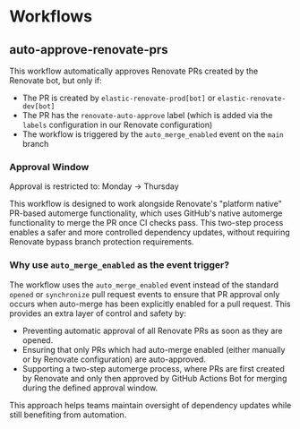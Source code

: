 # Workflows

## auto-approve-renovate-prs

This workflow automatically approves Renovate PRs created by the Renovate bot, but only if:

- The PR is created by `elastic-renovate-prod[bot]` or `elastic-renovate-dev[bot]`
- The PR has the `renovate-auto-approve` label (which is added via the `labels` configuration in our Renovate configuration)
- The workflow is triggered by the `auto_merge_enabled` event on the `main` branch

### Approval Window

Approval is restricted to: Monday -> Thursday

This workflow is designed to work alongside Renovate's "platform native" PR-based automerge functionality, which uses GitHub's native automerge functionality to merge the PR once CI checks pass. This two-step process enables a safer and more controlled dependency updates, without requiring Renovate bypass branch protection requirements.

### Why use `auto_merge_enabled` as the event trigger?

The workflow uses the `auto_merge_enabled` event instead of the standard `opened` or `synchronize` pull request events to ensure that PR approval only occurs when auto-merge has been explicitly enabled for a pull request. This provides an extra layer of control and safety by:

- Preventing automatic approval of all Renovate PRs as soon as they are opened.
- Ensuring that only PRs which had auto-merge enabled (either manually or by Renovate configuration) are auto-approved.
- Supporting a two-step automerge process, where PRs are first created by Renovate and only then approved by GitHub Actions Bot for merging during the defined approval window.

This approach helps teams maintain oversight of dependency updates while still benefiting from automation.
